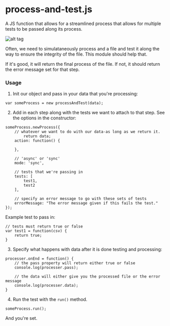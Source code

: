 # process-and-test.js
A JS function that allows for a streamlined process that allows for multiple tests to be passed along its process.

![alt tag](https://github.com/phillipchan2/process-and-test/blob/master/process-and-test.png?raw=true)

Often, we need to simulataneously process and a file and test it along the way to ensure the integrity of the file. This module should help that.

If it's good, it will return the final process of the file.
If not, it should return the error message set for that step.

### Usage
1) Init our object and pass in your data that you're processing:

```
var someProcess = new processAndTest(data);
```

2) Add in each step along with the tests we want to attach to that step. See the options in the constructor:

```
someProcess.newProcess({
    // whatever we want to do with our data-as long as we return it.
        return data;
    action: function() {
        
    },

    // 'async' or 'sync'
    mode: 'sync',

    // tests that we're passing in
    tests: [
        test1,
        test2
    ],

    // specify an error message to go with these sets of tests
    errorMessage: "The error message given if this fails the test."
});
```

Example test to pass in:
```
// tests must return true or false
var test1 = function(csv) {
    return true;
}
```

3) Specify what happens with data after it is done testing and processing:
```
processer.onEnd = function() {
    // the pass property will return either true or false
    console.log(processer.pass);

    // the data will either give you the processed file or the error message
    console.log(processer.data);
}
```

4) Run the test with the `run()` method.

```
someProcess.run();
```

And you're set.
